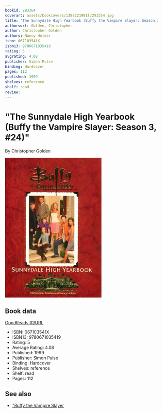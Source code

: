 ```yaml
---
bookid: 293364
coverart: assets/bookcovers/1388221981l/293364.jpg
title: "The Sunnydale High Yearbook (Buffy the Vampire Slayer: Season 3, #24)"
authorsort: Golden, Christopher
author: Christopher Golden
authors: Nancy Holder
isbn: 067103541X
isbn13: 9780671035419
rating: 5
avgrating: 4.08
publisher: Simon Pulse
binding: Hardcover
pages: 112
published: 1999
shelves: reference
shelf: read
review: 
---
```


# "The Sunnydale High Yearbook (Buffy the Vampire Slayer: Season 3, #24)"

By Christopher Golden

![](../../assets/bookcovers/1388221981l/293364.jpg)

## Book data

[GoodReads ID/URL](https://www.goodreads.com/book/show/293364)

- ISBN: 067103541X
- ISBN13: 9780671035419
- Rating: 5
- Average Rating: 4.08
- Published: 1999
- Publisher: Simon Pulse
- Binding: Hardcover
- Shelves: reference
- Shelf: read
- Pages: 112


## See also

- ["Buffy the Vampire Slayer](Buffy_the_Vampire_Slayer-_The_Watchers_Guide__Volume_1.md)
